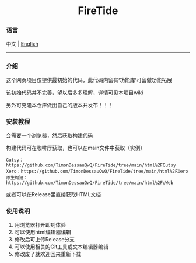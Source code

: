 <h1 align="center">FireTide</h1>

### 语言

中文 | [English](./README.en.md)

----

### 介绍

这个网页项目仅提供最初始的代码，此代码内留有‘功能库’可留做功能拓展

该初始代码并不完善，望以后多多理解，详情可见本项目wiki

另外可克隆本仓库做出自己的版本并发布！！！

### 安装教程

会需要一个浏览器，然后获取构建代码

构建代码可在咖啡厅获取，也可以在main文件中获取（实例）

    Gutsy：https://github.com/TimonDessauQwQ/FireTide/tree/main/html%2FGutsy
    Xero：https://github.com/TimonDessauQwQ/FireTide/tree/main/html%2FXero
    原生构建：https://github.com/TimonDessauQwQ/FireTide/tree/main/html%2FoWeb

或者可以在Release里直接获取HTML文档

### 使用说明

1.  用浏览器打开即刻体验
2.  可以使用html编辑器编辑
3.  修改后可上传Release分支
4.  可以使用相关的Git工具或文本编辑器编辑
5.  修改废了就欢迎回来重新下载


